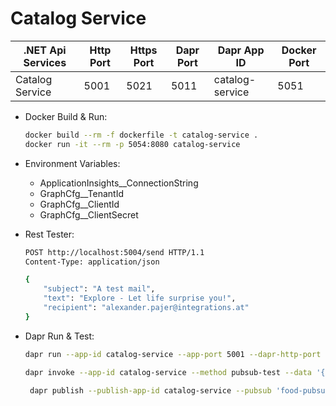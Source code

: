 # Catalog Service

| .NET Api Services         | Http Port | Https Port | Dapr Port | Dapr App ID          | Docker Port|
| -------                   | --------- | ---------- | --------- | -------------        | -----      |
| Catalog Service           | 5001      | 5021       | 5011      | catalog-service      | 5051       |

- Docker Build & Run: 

    ```bash
    docker build --rm -f dockerfile -t catalog-service .
    docker run -it --rm -p 5054:8080 catalog-service
    ```

- Environment Variables:
    - ApplicationInsights__ConnectionString
    - GraphCfg__TenantId
    - GraphCfg__ClientId
    - GraphCfg__ClientSecret    

- Rest Tester:

    ```bash
    POST http://localhost:5004/send HTTP/1.1
    Content-Type: application/json

    {
        "subject": "A test mail",
        "text": "Explore - Let life surprise you!",
        "recipient": "alexander.pajer@integrations.at"
    }
    ```

- Dapr Run & Test:

    ```bash
    dapr run --app-id catalog-service --app-port 5001 --dapr-http-port 5011 --resources-path ./components -- dotnet run
    ```
    
    ```bash
    dapr invoke --app-id catalog-service --method pubsub-test --data '{\"id\": \"1\", \"subject\": \"Explore - Let life surprise you!\" }'
    ```   

    ```bash
     dapr publish --publish-app-id catalog-service --pubsub 'food-pubsub" --topic "catalog-requests" --data "{\"subject\": \"A test mail\", \"text\": \"Explore - Let life surprise you!\", \"recipient\": \"alexander.pajer@integrations.at"}'
    ```   